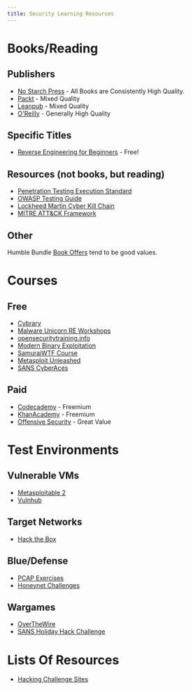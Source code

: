 ```yaml
---
title: Security Learning Resources
---
```


# Books/Reading

## Publishers

- [No Starch Press](https://nostarch.com/) - All Books are Consistently High Quality.
- [Packt](https://www.packtpub.com/) - Mixed Quality
- [Leanpub](https://leanpub.com/) - Mixed Quality
- [O'Reilly](http://shop.oreilly.com/) - Generally High Quality

## Specific Titles

- [Reverse Engineering for Beginners](https://beginners.re/) - Free!

## Resources (not books, but reading)

- [Penetration Testing Execution Standard](http://www.pentest-standard.org/index.php/Main_Page)
- [OWASP Testing Guide](https://www.owasp.org/index.php/OWASP_Testing_Guide_v4_Table_of_Contents)
- [Lockheed Martin Cyber Kill Chain](https://www.lockheedmartin.com/en-us/capabilities/cyber/cyber-kill-chain.html)
- [MITRE ATT&CK Framework](https://attack.mitre.org/wiki/Main_Page)

## Other

Humble Bundle [Book Offers](https://humblebundle.com/books) tend to be good
values.

# Courses

## Free

- [Cybrary](https://www.cybrary.it/)
- [Malware Unicorn RE Workshops](https://sites.google.com/secured.org/malwareunicorn/reverse-engineering)
- [opensecuritytraining.info](http://opensecuritytraining.info/Training.html)
- [Modern Binary Exploitation](https://github.com/RPISEC/MBE)
- [SamuraiWTF Course](https://sourceforge.net/projects/samurai/files/SamuraiWTF%20Course/)
- [Metasploit Unleashed](https://www.offensive-security.com/metasploit-unleashed/)
- [SANS CyberAces](http://www.cyberaces.org/courses/)

## Paid

- [Codecademy](https://www.codecademy.com/) - Freemium
- [KhanAcademy](https://www.khanacademy.org/) - Freemium
- [Offensive Security](https://www.offensive-security.com) - Great Value

# Test Environments

## Vulnerable VMs

- [Metasploitable 2](https://sourceforge.net/projects/metasploitable/files/Metasploitable2/)
- [Vulnhub](https://vulnhub.com)

## Target Networks

- [Hack the Box](https://hackthebox.eu)

## Blue/Defense

- [PCAP Exercises](https://www.malware-traffic-analysis.net/training-exercises.html)
- [Honeynet Challenges](http://www.honeynet.org/)

## Wargames

- [OverTheWire](http://overthewire.org/wargames/)
- [SANS Holiday Hack Challenge](https://holidayhackchallenge.com)

# Lists Of Resources

- [Hacking Challenge Sites](https://www.blackroomsec.com/updated-hacking-challenge-site-links/)
